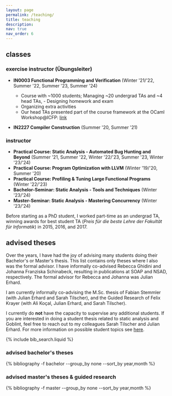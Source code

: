 ```yaml
---
layout: page
permalink: /teaching/
title: teaching
description:
nav: true
nav_order: 6
---
```


## classes

### exercise instructor (Übungsleiter)

- **IN0003 Functional Programming and Verification** (Winter '21/'22, Summer '22, Summer '23, Summer '24)

  - Course with ~1000 students; Managing ~20 undergrad TAs and ~4 head TAs, - Designing homework and exam
  - Organizing extra activities
  - Our head TAs presented part of the course framework at the OCaml Workshop@ICFP: [link](https://icfp23.sigplan.org/details/ocaml-2023-papers/11/Less-Power-for-More-Learning-Restricting-OCaml-Features-for-Effective-Teaching)

- **IN2227 Compiler Construction** (Summer '20, Summer '21)

### instructor

- **Practical Course: Static Analysis - Automated Bug Hunting and Beyond** (Summer '21, Summer '22, Winter '22/'23, Summer '23, Winter '23/'24)
- **Practical Course: Program Optimization with LLVM** (Winter '19/'20, Summer '20)
- **Practical Course: Profiling & Tuning Large Functional Programs** (Winter '22/'23)
- **Bachelor-Seminar: Static Analysis - Tools and Techniques** (Winter '23/'24)
- **Master-Seminar: Static Analysis - Mastering Concurrency** (Winter '23/'24)

Before starting as a PhD student, I worked part-time as an undergrad TA, winning awards for best student TA (_Preis für die beste Lehre der Fakultät für Informatik_) in 2015, 2016, and 2017.

## advised theses

Over the years, I have had the joy of advising many students doing their Bachelor's or Master's thesis.
This list contains only theses where I also was the formal advisor. I have informally co-advised Rebecca Ghidini and Johanna Franziska Schinabeck, resulting in publications at SOAP and NSAD, respectively. The formal advisor for Rebecca and Johanna was Julian Erhard. 

I am currently informally co-advising the M.Sc. thesis of Fabian Stemmler (with Julian Erhard and Sarah Tilscher), and the Guided Research of Felix Krayer (with Ali Koçal, Julian Erhard, and Sarah Tilscher).

I currently do **not** have the capacity to supervise any additional students. If you are interested in doing a student thesis related to static analysis and Goblint,
feel free to reach out to my colleagues Sarah Tilscher and Julian Erhard. For more information on possible student topics see [here](https://www.in.tum.de/i02/lehre/studienarbeiten/).

{% include bib_search.liquid %}

### advised bachelor's theses
<div class="publications">
  {% bibliography -f bachelor --group_by none --sort_by year,month %}
</div>

### advised master's theses & guided research
<div class="publications">
  {% bibliography -f master --group_by none --sort_by year,month %}
</div>